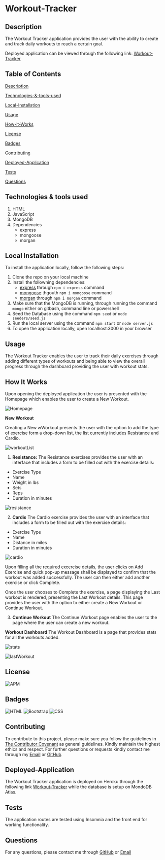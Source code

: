 # Workout-Tracker
## Description
The Workout Tracker application provides the user with the ability to create and track daily workouts to reach a certain goal. 

Deployed application can be viewed through the following link: [Workout-Tracker](https://stormy-escarpment-39241.herokuapp.com/?id=60a564413b7e1600151330d6)

## Table of Contents

[Description](#Description)

[Technologies-&-tools-used](#Technologies-&-tools-used)

[Local-Installation](#Local-Installation)

[Usage](#usage)

[How-it-Works](#How-it-Works)

[License](#License)

[Badges](#Badges)

[Contributing](#contributing)

[Deployed-Application](#Deployed-Application)

[Tests](#tests)

[Questions](#questions)

## Technologies & tools used
1. HTML
2. JavaScript
3. MongoDB
4. Dependencies
    * express
    * mongoose
    * morgan

## Local Installation
To install the application locally, follow the following steps:
1. Clone the repo on your local machine
3. Install the followning dependencies:
    * [express](https://www.npmjs.com/package/express) through `npm i express` command
    * [mongoose](https://www.npmjs.com/package/mongoose) thgouth `npm i mongoose` command
    * [morgan](https://www.npmjs.com/package/morgan) through `npm i morgan` command
4. Make sure that the MongoDB is running, through running the command `mongo` either on gitbash, command line or powershell
5. Seed the Database using the command `npm seed` or `node seeders/seed.js`
6. Run the local server using the command `npm start` or `node server.js`
7. To open the application locally, open localhost:3000 in your browser

## Usage
The Workout Tracker enables the user to track their daily exercises through adding different types of workouts and being able to view the overall progress through the dashboard providing the user with workout stats.

## How It Works
Upon opening the deployed application the user is presented with the Homepage which enables the user to create a New Workout. 

![Homepage](./assets/images/HomepageFinal.png)

**New Workout** 

Creating a New wWorkout presents the user with the option to add the type of exercise form a drop-down list, the list currently includes Resistance and Cardio.

![workoutList](./assets/images/workoutList.png)

1. **Resistance:** 
The Resistance exercises provides the user with an interface that includes a form to be filled out with the exercise details: 
* Exercise Type
* Name 
* Weight in lbs 
* Sets 
* Reps 
* Duration in minutes

![resistance](./assets/images/resistance1.png)

2. **Cardio**
The Cardio exercise provides the user with an interface that includes a form to be filled out with the exercise details:
* Exercise Type
* Name
* Distance in miles
* Duration in minutes

![cardio](./assets/images/cardio.png)


Upon filling all the required excercise details, the user clicks on Add Exercise and quick pop-up message shall be displayed to confirm that the workout was added successfully. The user can then either add another exercise or click Complete. 

Once the user chooses to Complete the exercise, a page displaying the Last workout is rendered, presenting the Last Workout details. This page provides the user with the option to either create a New Workout or Continue Workout.

3. **Continue Workout**
The Continue Workout page enables the user to the page where the user can create a new workout. 

**Workout Dashboard**
The Workout Dashboard is a page that provides stats for all the workouts added. 

![stats](./assets/images/stats.png)


![lastWorkout](./assets/images/lastWorkout.png)

## License
![APM](https://img.shields.io/apm/l/README)

## Badges

![HTML](https://img.shields.io/badge/HTML-blue)
![Bootstrap](https://img.shields.io/badge/Bootstrap-blue)
![CSS](https://img.shields.io/badge/CSS-blue)

## Contributing 

To contribute to this project, please make sure you follow the guidelines in [The Contributor Covenant](https://www.contributor-covenant.org/) as general guidelines.
Kindly maintain the highest ethics and respect. For further questions or requests kindly contact me through my [Email](mailto:noha_ashraf85@hotmail.com) or [GitHub](https://github.com/NohaAshraf85).


## Deployed-Application
The Workout Tracker application is deployed on Heroku through the following link [Workout-Tracker](https://stormy-escarpment-39241.herokuapp.com/?id=60a564413b7e1600151330d6) while the database is setup on MondoDB Atlas.

## Tests
The application routes are tested using Insomnia and the front end for working functionality.

## Questions
For any questions, please contact me through [GitHub](https://github.com/NohaAshraf85) 
or [Email](mailto:noha_ashraf85@hotmail.com)
